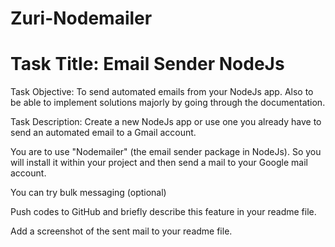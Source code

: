 # Zuri-Nodemailer
# Task Title: Email Sender NodeJs

Task Objective: To send automated emails from your NodeJs app. Also to be able to implement solutions majorly by going through the documentation.

Task Description: Create a new NodeJs app or use one you already have to send an automated email to a Gmail account.

You are to use "Nodemailer" (the email sender package in NodeJs). So you will install it within your project and then send a mail to your Google mail account.

You can try bulk messaging (optional)

Push codes to GitHub and briefly describe this feature in your readme file.

Add a screenshot of the sent mail to your readme file.
